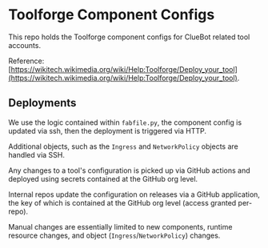 # Toolforge Component Configs

This repo holds the Toolforge component configs for ClueBot related tool accounts.

Reference: [https://wikitech.wikimedia.org/wiki/Help:Toolforge/Deploy_your_tool](https://wikitech.wikimedia.org/wiki/Help:Toolforge/Deploy_your_tool).

## Deployments

We use the logic contained within `fabfile.py`, the component config is updated via ssh, then the deployment is triggered via HTTP.

Additional objects, such as the `Ingress` and `NetworkPolicy` objects are handled via SSH.

Any changes to a tool's configuration is picked up via GitHub actions and deployed using secrets contained at the GitHub org level.

Internal repos update the configuration on releases via a GitHub application, the key of which is contained at the GitHub org level (access granted per-repo).

Manual changes are essentially limited to new components, runtime resource changes, and object (`Ingress`/`NetworkPolicy`) changes.

